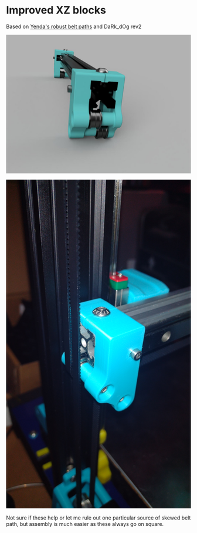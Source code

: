 # Improved XZ blocks

Based on [Yenda's robust belt paths](https://github.com/VoronDesign/VoronUsers/tree/master/printer_mods/yenda/vsw_more_robust_belt_paths) and DaRk_dOg rev2

![Render of XZ Blocks](yenda-mod/img/render.jpg)

![Alt text](yenda-mod/img/photo-assembled.jpg)

Not sure if these help or let me rule out one particular source of skewed belt path, but assembly is much easier as these always go on square.